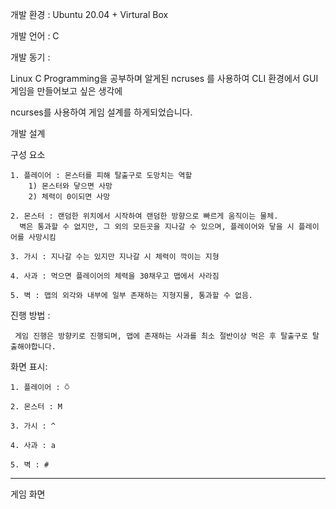 개발 환경 : Ubuntu 20.04 + Virtural Box

개발 언어 : C

개발 동기 : 
  
   Linux C Programming을 공부하며 알게된 ncruses 를 사용하여 CLI 환경에서 GUI 게임을 만들어보고 싶은 생각에 
   
   ncurses를 사용하여 게임 설계를 하게되었습니다.
   
개발 설계

  구성 요소
   
    1. 플레이어 : 몬스터를 피해 탈출구로 도망치는 역할
        1) 몬스터와 닿으면 사망
        2) 체력이 0이되면 사망
        
    2. 몬스터 : 랜덤한 위치에서 시작하여 랜덤한 방향으로 빠르게 움직이는 물체.  
      벽은 통과할 수 없지만, 그 외의 모든곳을 지나갈 수 있으며, 플레이어와 닿을 시 플레이어를 사망시킴
   
    3. 가시 : 지나갈 수는 있지만 지나갈 시 체력이 깍이는 지형
   
    4. 사과 : 먹으면 플레이어의 체력을 30채우고 맵에서 사라짐
   
    5. 벽 : 맵의 외각와 내부에 일부 존재하는 지형지물, 통과할 수 없음.
   
  진행 방법 :
   
     게임 진행은 방향키로 진행되며, 맵에 존재하는 사과를 최소 절반이상 먹은 후 탈출구로 탈출해야합니다.
     
  화면 표시:
  
    1. 플레이어 : ⍥
    
    2. 몬스터 : M
    
    3. 가시 : ^
    
    4. 사과 : a
    
    5. 벽 : #
   
   
 -----------------------------------------------------------------------------------------------------------------------
 
 게임 화면
 
 

 
 
 
 
 
 
 
 
 
 
 
 
